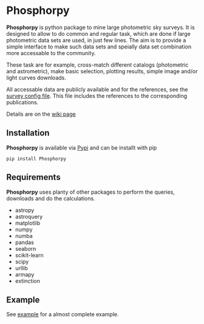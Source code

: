 # Phosphorpy
**Phosphorpy** is python package to mine large photometric sky surveys. 
It is designed to allow to do common and regular task, which are done if
large photometric data sets are used, in just few lines. 
The aim is to provide a simple interface to make such data sets and 
speially data set combination more accessable to the community.

These task are for example, cross-match different catalogs (photometric and 
astrometric), make basic selection, plotting results, simple image and/or
light curves downloads.

All accessable data are publicly available and for the references, see the
[survey config file](https://gitlab.sron.nl/asg/jonker/Phosphorpy/blob/master/Phosphorpy/local/survey.conf).
This file includes the references to the corresponding publications.

Details are on the [wiki page](https://gitlab.sron.nl/patrickr/Phosphorpy/wikis/home)

## Installation
**Phosphorpy** is available via [Pypi](https://pypi.org/) and can be installt with pip
```
pip install Phosphorpy
```

## Requirements
**Phosphorpy** uses planty of other packages to perform the queries, downloads
and do the calculations.

* astropy
* astroquery
* matplotlib
* numpy
* numba
* pandas
* seaborn
* scikit-learn
* scipy
* urllib
* armapy
* extinction

## Example
See [example](https://gitlab.sron.nl/patrickr/Phosphorpy/wikis/Example) for
a almost complete example.

